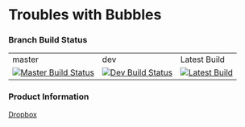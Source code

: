 Troubles with Bubbles
=====================
### Branch Build Status

<table>
    <tr>
      <td>master</td>
      <td>dev</td>
      <td>Latest Build</td>
    </tr>
    <tr>
      <td>
        <a href="https://travis-ci.org/JoshCode/SEM/branches">
          <img src="https://travis-ci.org/JoshCode/SEM.svg?branch=master" alt="Master Build Status" />
        </a>
      </td>
      <td>
        <a href="https://travis-ci.org/JoshCode/SEM/branches">
          <img src="https://travis-ci.org/JoshCode/SEM.svg?branch=dev" alt="Dev Build Status" />
        </a>
      </td>
      <td>
        <a href="https://travis-ci.org/JoshCode/SEM/branches">
          <img src="https://travis-ci.org/JoshCode/SEM.svg" alt="Latest Build" />
        </a>
      </td>
    </tr>
</table>

### Product Information

[Dropbox](https://www.dropbox.com/sh/ig99j4lqzq1sm2d/AACAB8zyqBi68uO1l3uZtTpGa?dl=0)
